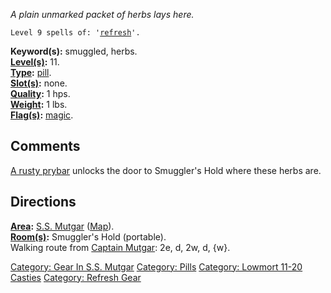 *A plain unmarked packet of herbs lays here.*

`Level 9 spells of: '`[`refresh`](Refresh.md "wikilink")`'.`

**Keyword(s):** smuggled, herbs.  
**[Level(s)](Object_Level.md "wikilink"):** 11.  
**[Type](:Category:_Object_Types.md "wikilink"):**
[pill](:Category:_Pills.md "wikilink").  
**[Slot(s)](Object_Slots.md "wikilink"):** none.  
**[Quality](Object_Quality.md "wikilink"):** 1 hps.  
**[Weight](Object_Weight.md "wikilink"):** 1 lbs.  
**[Flag(s)](:Category:_Object_Flags.md "wikilink"):**
[magic](Magic_Flag.md "wikilink").  

## Comments

[A rusty prybar](Rusty_Prybar.md "wikilink") unlocks the door to
Smuggler's Hold where these herbs are.

## Directions

**[Area](:Category:_Areas.md "wikilink"):** [S.S.
Mutgar](:Category:_S.S._Mutgar.md "wikilink")
([Map](S.S._Mutgar_Map.md "wikilink")).  
**[Room(s)](:Category:_Rooms.md "wikilink"):** Smuggler's Hold
(portable).  
Walking route from [Captain Mutgar](Captain_Mutgar.md "wikilink"): 2e,
d, 2w, d, {w}.

[Category: Gear In S.S.
Mutgar](Category:_Gear_In_S.S._Mutgar "wikilink") [Category:
Pills](Category:_Pills "wikilink") [Category: Lowmort 11-20
Casties](Category:_Lowmort_11-20_Casties "wikilink") [Category: Refresh
Gear](Category:_Refresh_Gear "wikilink")
